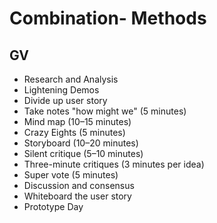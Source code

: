 # Combination- Methods

## GV
* Research and Analysis
* Lightening Demos
* Divide up user story
* Take notes "how might we" (5 minutes) 
* Mind map (10–15 minutes)
* Crazy Eights (5 minutes)
* Storyboard (10–20 minutes)
* Silent critique (5–10 minutes)
* Three-minute critiques (3 minutes per idea)
* Super vote (5 minutes)
* Discussion and consensus
* Whiteboard the user story
* Prototype Day


